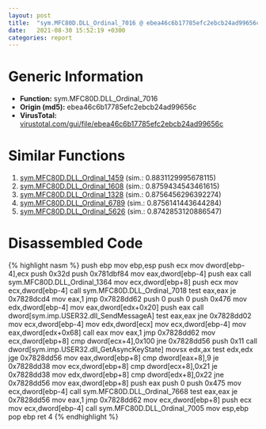 ```yaml
---
layout: post
title:  "sym.MFC80D.DLL_Ordinal_7016 @ ebea46c6b17785efc2ebcb24ad99656c"
date:   2021-08-30 15:52:19 +0300
categories: report
---
```


# Generic Information
- **Function:** sym.MFC80D.DLL\_Ordinal\_7016
- **Origin (md5):** ebea46c6b17785efc2ebcb24ad99656c
- **VirusTotal:** [virustotal.com/gui/file/ebea46c6b17785efc2ebcb24ad99656c][virustotal_ref]



# Similar Functions

1. [sym.MFC80D.DLL\_Ordinal\_1459][similar_1_ref] (sim.: 0.8831129995678115)
2. [sym.MFC80D.DLL\_Ordinal\_1608][similar_2_ref] (sim.: 0.8759434543461615)
3. [sym.MFC80D.DLL\_Ordinal\_1328][similar_3_ref] (sim.: 0.8756456296392274)
4. [sym.MFC80D.DLL\_Ordinal\_6789][similar_4_ref] (sim.: 0.8756141443644284)
5. [sym.MFC80D.DLL\_Ordinal\_5626][similar_5_ref] (sim.: 0.8742853120886547)


# Disassembled Code

{% highlight nasm %}
push ebp
mov ebp,esp
push ecx
mov dword[ebp-4],ecx
push 0x32d
push 0x781dbf84
mov eax,dword[ebp-4]
push eax
call sym.MFC80D.DLL_Ordinal_1364
mov ecx,dword[ebp+8]
push ecx
mov ecx,dword[ebp-4]
call sym.MFC80D.DLL_Ordinal_7018
test eax,eax
je 0x7828dcd4
mov eax,1
jmp 0x7828dd62
push 0
push 0
push 0x476
mov edx,dword[ebp-4]
mov eax,dword[edx+0x20]
push eax
call dword[sym.imp.USER32.dll_SendMessageA]
test eax,eax
jne 0x7828dd02
mov ecx,dword[ebp-4]
mov edx,dword[ecx]
mov ecx,dword[ebp-4]
mov eax,dword[edx+0x68]
call eax
mov eax,1
jmp 0x7828dd62
mov ecx,dword[ebp+8]
cmp dword[ecx+4],0x100
jne 0x7828dd56
push 0x11
call dword[sym.imp.USER32.dll_GetAsyncKeyState]
movsx edx,ax
test edx,edx
jge 0x7828dd56
mov eax,dword[ebp+8]
cmp dword[eax+8],9
je 0x7828dd38
mov ecx,dword[ebp+8]
cmp dword[ecx+8],0x21
je 0x7828dd38
mov edx,dword[ebp+8]
cmp dword[edx+8],0x22
jne 0x7828dd56
mov eax,dword[ebp+8]
push eax
push 0
push 0x475
mov ecx,dword[ebp-4]
call sym.MFC80D.DLL_Ordinal_7668
test eax,eax
je 0x7828dd56
mov eax,1
jmp 0x7828dd62
mov ecx,dword[ebp+8]
push ecx
mov ecx,dword[ebp-4]
call sym.MFC80D.DLL_Ordinal_7005
mov esp,ebp
pop ebp
ret 4
{% endhighlight %}


[similar_1_ref]: /report/sym.MFC80D.DLL_Ordinal_1459@ebea46c6b17785efc2ebcb24ad99656c
[similar_2_ref]: /report/sym.MFC80D.DLL_Ordinal_1608@ebea46c6b17785efc2ebcb24ad99656c
[similar_3_ref]: /report/sym.MFC80D.DLL_Ordinal_1328@ebea46c6b17785efc2ebcb24ad99656c
[similar_4_ref]: /report/sym.MFC80D.DLL_Ordinal_6789@ebea46c6b17785efc2ebcb24ad99656c
[similar_5_ref]: /report/sym.MFC80D.DLL_Ordinal_5626@ebea46c6b17785efc2ebcb24ad99656c
[virustotal_ref]: https://www.virustotal.com/gui/file/ebea46c6b17785efc2ebcb24ad99656c
